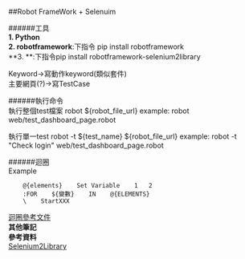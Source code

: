 ##Robot FrameWork + Selenuim    

######工具     
**1. Python**   
**2. robotframework**:下指令 pip install robotframework   
**3. **:下指令pip install robotframework-selenium2library

Keyword->寫動作keyword(類似套件)   
主要網頁(?)->寫TestCase   

######執行命令   
執行整個test檔案
robot ${robot_file_url}
example:
robot web/test_dashboard_page.robot

執行單一test
robot -t ${test_name} ${robot_file_url}
example:
robot -t "Check login" web/test_dashboard_page.robot

######迴圈  
Example
```
    @{elements}    Set Variable    1   2
    :FOR    ${變數}    IN    @{ELEMENTS}
    \    StartXXX
```   
[迴圈參考文件](http://robotframework.org/robotframework/latest/RobotFrameworkUserGuide.html#for-loops)   
**其他筆記**   
**參考資料**   
[Selenium2Library](http://robotframework.org/Selenium2Library/Selenium2Library.html)